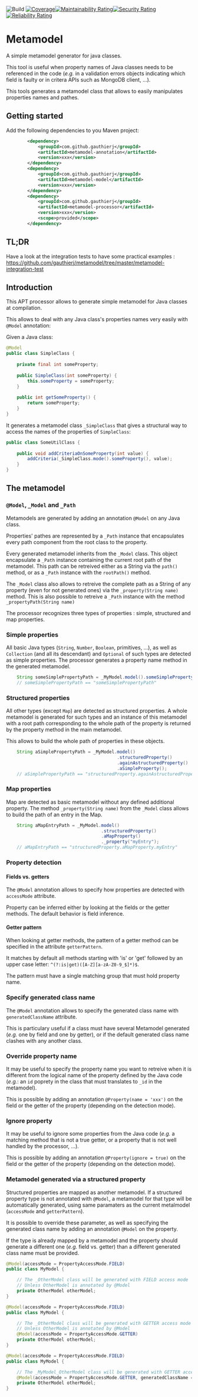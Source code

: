 ![Build](https://github.com/gauthierj/metamodel/actions/workflows/maven.yml/badge.svg) [![Coverage](https://sonarcloud.io/api/project_badges/measure?project=gauthierj_metamodel&metric=coverage)](https://sonarcloud.io/summary/new_code?id=gauthierj_metamodel)[![Maintainability Rating](https://sonarcloud.io/api/project_badges/measure?project=gauthierj_metamodel&metric=sqale_rating)](https://sonarcloud.io/summary/new_code?id=gauthierj_metamodel)[![Security Rating](https://sonarcloud.io/api/project_badges/measure?project=gauthierj_metamodel&metric=security_rating)](https://sonarcloud.io/summary/new_code?id=gauthierj_metamodel)[![Reliability Rating](https://sonarcloud.io/api/project_badges/measure?project=gauthierj_metamodel&metric=reliability_rating)](https://sonarcloud.io/summary/new_code?id=gauthierj_metamodel)

# Metamodel

A simple metamodel generator for java classes.

This tool is useful when property names of Java classes needs to be referenced in the code (_e.g._ in a validation errors objects indicating which field is faulty or in critera APIs such as MongoDB client, ...).

This tools generates a metamodel class that allows to easily manipulates properties names and pathes.

## Getting started

Add the following dependencies to you Maven project:

```xml
        <dependency>
            <groupId>com.github.gauthierj</groupId>
            <artifactId>metamodel-annotation</artifactId>
            <version>xxx</version>
        </dependency>
        <dependency>
            <groupId>com.github.gauthierj</groupId>
            <artifactId>metamodel-model</artifactId>
            <version>xxx</version>
        </dependency>
        <dependency>
            <groupId>com.github.gauthierj</groupId>
            <artifactId>metamodel-processor</artifactId>
            <version>xxx</version>
            <scope>provided</scope>
        </dependency>
```

## TL;DR

Have a look at the integration tests to have some practical examples : https://github.com/gauthierj/metamodel/tree/master/metamodel-integration-test

## Introduction

This APT processor allows to generate simple metamodel for Java classes at compilation.

This allows to deal with any Java class's properties names very easily with `@Model` annotation:

Given a Java class:
```java
@Model
public class SimpleClass {
    
    private final int someProperty;
    
    public SimpleClass(int someProperty) {
        this.someProperty = someProperty;
    }
    
    public int getSomeProperty() {
        return someProperty;
    }
}
```

It generates a metamodel class `_SimpleClass` that gives a structural way to access the names of the properties of `SimpleClass`:

```java
public class SomeUtilClass {
    
    public void addCriteriaOnSomeProperty(int value) {
        addCriteria(_SimpleClass.mode().someProperty(), value);
    }
}
```

## The metamodel 

### `@Model`, `_Model` and `_Path`

Metamodels are generated by adding an annotation `@Model` on any Java class.

Properties' pathes are represented by a `_Path` instance that encapsulates every path component from the root class to the property.

Every generated metamodel inherits from the `_Model` class. This object encapsulate a `_Path` instance containing the current root path of the metamodel. This path can be retreived either as a String via the `path()` method, or as a `_Path` instance with the `rootPath()` method.

The `_Model` class also allows to retreive the complete path as a String of any property (even for not generated ones) via the `_property(String name)` method. This is also possible to retreive a `_Path` instance with the method `_propertyPath(String name)`

The processor recognizes three types of properties : simple, structured and map properties.

### Simple properties

All basic Java types (`String`, `Number`, `Boolean`, primitives, ...), as well as `Collection` (and all its descendant) and `Optional` of such types are detected as simple properties. The processor generates a property name method in the generated metamodel.

```java
    String someSimplePropertyPath = _MyModel.model().someSimpleProperty();
    // someSimplePropertyPath == "someSimplePropertyPath"
```

### Structured properties

All other types (except `Map`) are detected as structured properties. A whole metamodel is generated for such types and an instance of this metamodel with a root path corresponding to the whole path of the property is returned by the property method in the main metamodel.

This allows to build the whole path of properties in these objects. 

```java
    String aSimplePropertyPath = _MyModel.model()
                                          .structuredProperty()
                                          .againAstructuredProperty()
                                          .aSimpleProperty();
    // aSimplePropertyPath == "structuredProperty.againAstructuredProperty.aSimpleProperty"
```

### Map properties

Map are detected as basic metamodel without any defined additional property.
The method `_property(String name)` from the `_Model` class allows to build the path of an entry in the Map.

```java
    String aMapEntryPath = _MyModel.model()
                                    .structuredProperty()
                                    .aMapProperty()
                                    ._property("myEntry");
    // aMapEntryPath == "structuredProperty.aMapProperty.myEntry"
```

### Property detection

#### Fields vs. getters

The `@Model` annotation allows to specify how properties are detected with `accessMode` attribute.

Property can be inferred either by looking at the fields or the getter methods. The default behavior is field inference.

#### Getter pattern

When looking at getter methods, the pattern of a getter method can be specified in the attribute `getterPattern`. 

It matches by default all methods starting with 'is' or 'get' followed by an upper case letter: `^(?:is|get)([A-Z][a-zA-Z0-9_$]*)$`. 

The pattern must have a single matching group that must hold property name.

### Specify generated class name

The `@Model` annotation allows to specify the generated class name with `generatedClassName` attribute.

This is particulary useful if a class must have several Metamodel generated (_e.g._ one by field and one by getter), or if the default generated class name clashes with any another class.

### Override property name

It may be useful to specify the property name you want to retreive when it is different from the logical name of the property defined by the Java code (_e.g._: an `id` poprety in the class that must translates to `_id` in the metamodel).

This is possible by adding an annotation `@Property(name = 'xxx')` on the field or the getter of the property (depending on the detection mode).

### Ignore property

It may be useful to ignore some properties from the Java code (_e.g._ a matching method that is not a true getter, or a property that is not well handled by the processor, ...).

This is possible by adding an annotation `@Property(ignore = true)` on the field or the getter of the property (depending on the detection mode).

### Metamodel generated via a structured property

Structured properties are mapped as another metamodel. If a structured property type is not annotated with `@Model`, a metamodel for that type will be automatically generated, using same paramaters as the current metalmodel (`accessMode` and `getterPattern`).

It is possible to override these parameter, as well as specifying the generated class name by adding an annotation `@Model` on the property.

If the type is already mapped by a metamodel and the property should generate a different one (_e.g._ field vs. getter) than a different generated class name must be provided.

```java
@Model(accessMode = PropertyAccessMode.FIELD)
public class MyModel {

    // The _OtherModel class will be generated with FIELD access mode
    // Unless OtherModel is annotated by @Model
    private OtherModel otherModel; 
}
```

```java
@Model(accessMode = PropertyAccessMode.FIELD)
public class MyModel {

    // The _OtherModel class will be generated with GETTER access mode
    // Unless OtherModel is annotated by @Model
    @Model(accessMode = PropertyAccessMode.GETTER)
    private OtherModel otherModel; 
}
```

```java
@Model(accessMode = PropertyAccessMode.FIELD)
public class MyModel {

    // The _MyModel_OtherModel class will be generated with GETTER access mode
    @Model(accessMode = PropertyAccessMode.GETTER, generatedClassName = "_MyModel_OtherModel")
    private OtherModel otherModel; 
}
```
